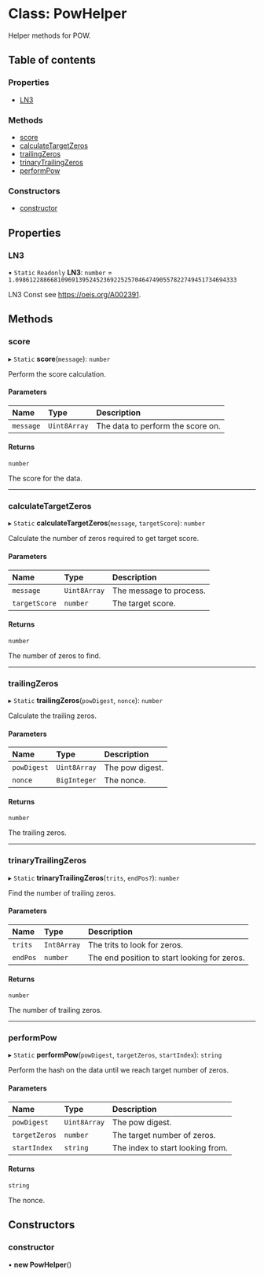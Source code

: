 # Class: PowHelper

Helper methods for POW.

## Table of contents

### Properties

- [LN3](PowHelper.md#ln3)

### Methods

- [score](PowHelper.md#score)
- [calculateTargetZeros](PowHelper.md#calculatetargetzeros)
- [trailingZeros](PowHelper.md#trailingzeros)
- [trinaryTrailingZeros](PowHelper.md#trinarytrailingzeros)
- [performPow](PowHelper.md#performpow)

### Constructors

- [constructor](PowHelper.md#constructor)

## Properties

### LN3

▪ `Static` `Readonly` **LN3**: `number` = `1.098612288668109691395245236922525704647490557822749451734694333`

LN3 Const see https://oeis.org/A002391.

## Methods

### score

▸ `Static` **score**(`message`): `number`

Perform the score calculation.

#### Parameters

| Name | Type | Description |
| :------ | :------ | :------ |
| `message` | `Uint8Array` | The data to perform the score on. |

#### Returns

`number`

The score for the data.

___

### calculateTargetZeros

▸ `Static` **calculateTargetZeros**(`message`, `targetScore`): `number`

Calculate the number of zeros required to get target score.

#### Parameters

| Name | Type | Description |
| :------ | :------ | :------ |
| `message` | `Uint8Array` | The message to process. |
| `targetScore` | `number` | The target score. |

#### Returns

`number`

The number of zeros to find.

___

### trailingZeros

▸ `Static` **trailingZeros**(`powDigest`, `nonce`): `number`

Calculate the trailing zeros.

#### Parameters

| Name | Type | Description |
| :------ | :------ | :------ |
| `powDigest` | `Uint8Array` | The pow digest. |
| `nonce` | `BigInteger` | The nonce. |

#### Returns

`number`

The trailing zeros.

___

### trinaryTrailingZeros

▸ `Static` **trinaryTrailingZeros**(`trits`, `endPos?`): `number`

Find the number of trailing zeros.

#### Parameters

| Name | Type | Description |
| :------ | :------ | :------ |
| `trits` | `Int8Array` | The trits to look for zeros. |
| `endPos` | `number` | The end position to start looking for zeros. |

#### Returns

`number`

The number of trailing zeros.

___

### performPow

▸ `Static` **performPow**(`powDigest`, `targetZeros`, `startIndex`): `string`

Perform the hash on the data until we reach target number of zeros.

#### Parameters

| Name | Type | Description |
| :------ | :------ | :------ |
| `powDigest` | `Uint8Array` | The pow digest. |
| `targetZeros` | `number` | The target number of zeros. |
| `startIndex` | `string` | The index to start looking from. |

#### Returns

`string`

The nonce.

## Constructors

### constructor

• **new PowHelper**()
